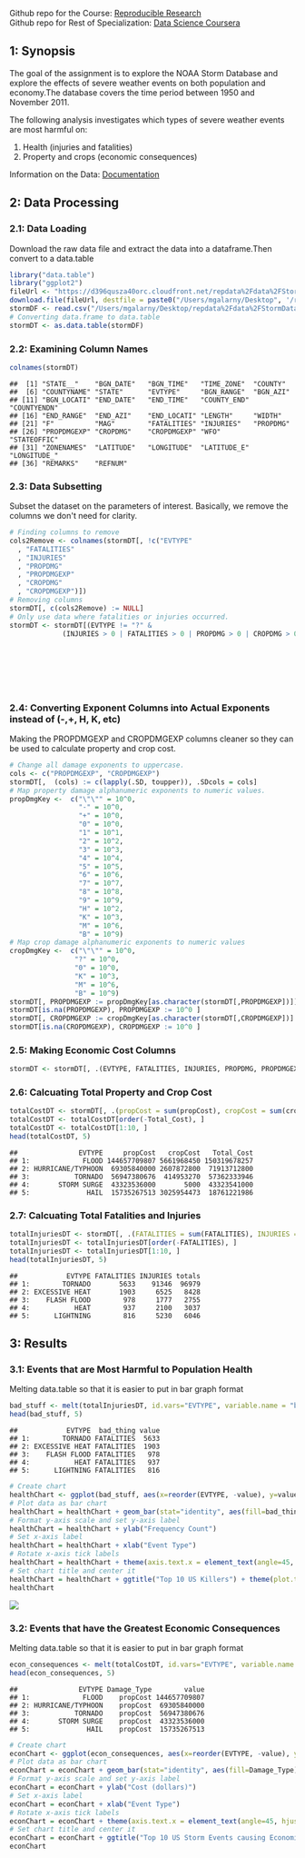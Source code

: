 Github repo for the Course: [Reproducible Research](https://github.com/mGalarnyk/datasciencecoursera/tree/master/5_Reproducible_Research) </br> Github repo for Rest of Specialization: [Data Science Coursera](https://github.com/mGalarnyk/datasciencecoursera)

1: Synopsis
-----------

The goal of the assignment is to explore the NOAA Storm Database and explore the effects of severe weather events on both population and economy.The database covers the time period between 1950 and November 2011.

The following analysis investigates which types of severe weather events are most harmful on:

1.  Health (injuries and fatalities)
2.  Property and crops (economic consequences)

Information on the Data: [Documentation](https://d396qusza40orc.cloudfront.net/repdata%2Fpeer2_doc%2Fpd01016005curr.pdf)

2: Data Processing
------------------

### 2.1: Data Loading

Download the raw data file and extract the data into a dataframe.Then convert to a data.table

``` r
library("data.table")
library("ggplot2")
fileUrl <- "https://d396qusza40orc.cloudfront.net/repdata%2Fdata%2FStormData.csv.bz2"
download.file(fileUrl, destfile = paste0("/Users/mgalarny/Desktop", '/repdata%2Fdata%2FStormData.csv.bz2'))
stormDF <- read.csv("/Users/mgalarny/Desktop/repdata%2Fdata%2FStormData.csv.bz2")
# Converting data.frame to data.table
stormDT <- as.data.table(stormDF)
```

### 2.2: Examining Column Names

``` r
colnames(stormDT)
```

    ##  [1] "STATE__"    "BGN_DATE"   "BGN_TIME"   "TIME_ZONE"  "COUNTY"    
    ##  [6] "COUNTYNAME" "STATE"      "EVTYPE"     "BGN_RANGE"  "BGN_AZI"   
    ## [11] "BGN_LOCATI" "END_DATE"   "END_TIME"   "COUNTY_END" "COUNTYENDN"
    ## [16] "END_RANGE"  "END_AZI"    "END_LOCATI" "LENGTH"     "WIDTH"     
    ## [21] "F"          "MAG"        "FATALITIES" "INJURIES"   "PROPDMG"   
    ## [26] "PROPDMGEXP" "CROPDMG"    "CROPDMGEXP" "WFO"        "STATEOFFIC"
    ## [31] "ZONENAMES"  "LATITUDE"   "LONGITUDE"  "LATITUDE_E" "LONGITUDE_"
    ## [36] "REMARKS"    "REFNUM"

### 2.3: Data Subsetting

Subset the dataset on the parameters of interest. Basically, we remove the columns we don't need for clarity.

``` r
# Finding columns to remove
cols2Remove <- colnames(stormDT[, !c("EVTYPE"
  , "FATALITIES"
  , "INJURIES"
  , "PROPDMG"
  , "PROPDMGEXP"
  , "CROPDMG"
  , "CROPDMGEXP")])
# Removing columns
stormDT[, c(cols2Remove) := NULL]
# Only use data where fatalities or injuries occurred.  
stormDT <- stormDT[(EVTYPE != "?" & 
             (INJURIES > 0 | FATALITIES > 0 | PROPDMG > 0 | CROPDMG > 0)), c("EVTYPE"
                                                                            , "FATALITIES"
                                                                            , "INJURIES"
                                                                            , "PROPDMG"
                                                                            , "PROPDMGEXP"
                                                                            , "CROPDMG"
                                                                            , "CROPDMGEXP") ]
```

### 2.4: Converting Exponent Columns into Actual Exponents instead of (-,+, H, K, etc)

Making the PROPDMGEXP and CROPDMGEXP columns cleaner so they can be used to calculate property and crop cost.

``` r
# Change all damage exponents to uppercase.
cols <- c("PROPDMGEXP", "CROPDMGEXP")
stormDT[,  (cols) := c(lapply(.SD, toupper)), .SDcols = cols]
# Map property damage alphanumeric exponents to numeric values.
propDmgKey <-  c("\"\"" = 10^0,
                 "-" = 10^0, 
                 "+" = 10^0,
                 "0" = 10^0,
                 "1" = 10^1,
                 "2" = 10^2,
                 "3" = 10^3,
                 "4" = 10^4,
                 "5" = 10^5,
                 "6" = 10^6,
                 "7" = 10^7,
                 "8" = 10^8,
                 "9" = 10^9,
                 "H" = 10^2,
                 "K" = 10^3,
                 "M" = 10^6,
                 "B" = 10^9)
# Map crop damage alphanumeric exponents to numeric values
cropDmgKey <-  c("\"\"" = 10^0,
                "?" = 10^0, 
                "0" = 10^0,
                "K" = 10^3,
                "M" = 10^6,
                "B" = 10^9)
stormDT[, PROPDMGEXP := propDmgKey[as.character(stormDT[,PROPDMGEXP])]]
stormDT[is.na(PROPDMGEXP), PROPDMGEXP := 10^0 ]
stormDT[, CROPDMGEXP := cropDmgKey[as.character(stormDT[,CROPDMGEXP])] ]
stormDT[is.na(CROPDMGEXP), CROPDMGEXP := 10^0 ]
```

### 2.5: Making Economic Cost Columns

``` r
stormDT <- stormDT[, .(EVTYPE, FATALITIES, INJURIES, PROPDMG, PROPDMGEXP, propCost = PROPDMG * PROPDMGEXP, CROPDMG, CROPDMGEXP, cropCost = CROPDMG * CROPDMGEXP)]
```

### 2.6: Calcuating Total Property and Crop Cost

``` r
totalCostDT <- stormDT[, .(propCost = sum(propCost), cropCost = sum(cropCost), Total_Cost = sum(propCost) + sum(cropCost)), by = .(EVTYPE)]
totalCostDT <- totalCostDT[order(-Total_Cost), ]
totalCostDT <- totalCostDT[1:10, ]
head(totalCostDT, 5)
```

    ##               EVTYPE     propCost   cropCost   Total_Cost
    ## 1:             FLOOD 144657709807 5661968450 150319678257
    ## 2: HURRICANE/TYPHOON  69305840000 2607872800  71913712800
    ## 3:           TORNADO  56947380676  414953270  57362333946
    ## 4:       STORM SURGE  43323536000       5000  43323541000
    ## 5:              HAIL  15735267513 3025954473  18761221986

### 2.7: Calcuating Total Fatalities and Injuries

``` r
totalInjuriesDT <- stormDT[, .(FATALITIES = sum(FATALITIES), INJURIES = sum(INJURIES), totals = sum(FATALITIES) + sum(INJURIES)), by = .(EVTYPE)]
totalInjuriesDT <- totalInjuriesDT[order(-FATALITIES), ]
totalInjuriesDT <- totalInjuriesDT[1:10, ]
head(totalInjuriesDT, 5)
```

    ##            EVTYPE FATALITIES INJURIES totals
    ## 1:        TORNADO       5633    91346  96979
    ## 2: EXCESSIVE HEAT       1903     6525   8428
    ## 3:    FLASH FLOOD        978     1777   2755
    ## 4:           HEAT        937     2100   3037
    ## 5:      LIGHTNING        816     5230   6046

3: Results
----------

### 3.1: Events that are Most Harmful to Population Health

Melting data.table so that it is easier to put in bar graph format

``` r
bad_stuff <- melt(totalInjuriesDT, id.vars="EVTYPE", variable.name = "bad_thing")
head(bad_stuff, 5)
```

    ##            EVTYPE  bad_thing value
    ## 1:        TORNADO FATALITIES  5633
    ## 2: EXCESSIVE HEAT FATALITIES  1903
    ## 3:    FLASH FLOOD FATALITIES   978
    ## 4:           HEAT FATALITIES   937
    ## 5:      LIGHTNING FATALITIES   816

``` r
# Create chart
healthChart <- ggplot(bad_stuff, aes(x=reorder(EVTYPE, -value), y=value))
# Plot data as bar chart
healthChart = healthChart + geom_bar(stat="identity", aes(fill=bad_thing), position="dodge")
# Format y-axis scale and set y-axis label
healthChart = healthChart + ylab("Frequency Count") 
# Set x-axis label
healthChart = healthChart + xlab("Event Type") 
# Rotate x-axis tick labels 
healthChart = healthChart + theme(axis.text.x = element_text(angle=45, hjust=1))
# Set chart title and center it
healthChart = healthChart + ggtitle("Top 10 US Killers") + theme(plot.title = element_text(hjust = 0.5))
healthChart
```

![](ReproducibleResearchProject2_files/figure-markdown_github/healthChart-1.png)

### 3.2: Events that have the Greatest Economic Consequences

Melting data.table so that it is easier to put in bar graph format

``` r
econ_consequences <- melt(totalCostDT, id.vars="EVTYPE", variable.name = "Damage_Type")
head(econ_consequences, 5)
```

    ##               EVTYPE Damage_Type        value
    ## 1:             FLOOD    propCost 144657709807
    ## 2: HURRICANE/TYPHOON    propCost  69305840000
    ## 3:           TORNADO    propCost  56947380676
    ## 4:       STORM SURGE    propCost  43323536000
    ## 5:              HAIL    propCost  15735267513

``` r
# Create chart
econChart <- ggplot(econ_consequences, aes(x=reorder(EVTYPE, -value), y=value))
# Plot data as bar chart
econChart = econChart + geom_bar(stat="identity", aes(fill=Damage_Type), position="dodge")
# Format y-axis scale and set y-axis label
econChart = econChart + ylab("Cost (dollars)") 
# Set x-axis label
econChart = econChart + xlab("Event Type") 
# Rotate x-axis tick labels 
econChart = econChart + theme(axis.text.x = element_text(angle=45, hjust=1))
# Set chart title and center it
econChart = econChart + ggtitle("Top 10 US Storm Events causing Economic Consequences") + theme(plot.title = element_text(hjust = 0.5))
econChart
```

